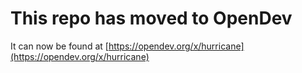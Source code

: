 # This repo has moved to OpenDev

It can now be found at [https://opendev.org/x/hurricane](https://opendev.org/x/hurricane)
